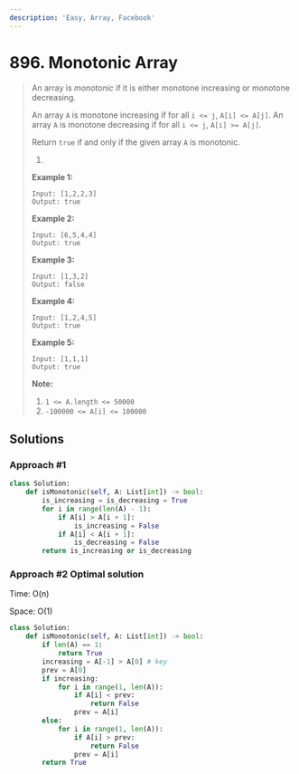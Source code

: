 ```yaml
---
description: 'Easy, Array, Facebook'
---
```


# 896. Monotonic Array

> An array is _monotonic_ if it is either monotone increasing or monotone decreasing.
>
> An array `A` is monotone increasing if for all `i <= j`, `A[i] <= A[j]`.  An array `A` is monotone decreasing if for all `i <= j`, `A[i] >= A[j]`.
>
> Return `true` if and only if the given array `A` is monotonic.
>
> 1. 
> **Example 1:**
>
> ```text
> Input: [1,2,2,3]
> Output: true
> ```
>
> **Example 2:**
>
> ```text
> Input: [6,5,4,4]
> Output: true
> ```
>
> **Example 3:**
>
> ```text
> Input: [1,3,2]
> Output: false
> ```
>
> **Example 4:**
>
> ```text
> Input: [1,2,4,5]
> Output: true
> ```
>
> **Example 5:**
>
> ```text
> Input: [1,1,1]
> Output: true
> ```
>
> **Note:**
>
> 1. `1 <= A.length <= 50000`
> 2. `-100000 <= A[i] <= 100000`

## Solutions

### Approach \#1

```python
class Solution:
    def isMonotonic(self, A: List[int]) -> bool:
        is_increasing = is_decreasing = True
        for i in range(len(A) - 1):
            if A[i] > A[i + 1]:
                is_increasing = False
            if A[i] < A[i + 1]:
                is_decreasing = False
        return is_increasing or is_decreasing
```

### Approach \#2 Optimal solution

Time: O\(n\)

Space: O\(1\)

```python
class Solution:
    def isMonotonic(self, A: List[int]) -> bool:
        if len(A) == 1:
            return True
        increasing = A[-1] > A[0] # key
        prev = A[0]
        if increasing:
            for i in range(1, len(A)):
                if A[i] < prev:
                    return False
                prev = A[i]
        else:
            for i in range(1, len(A)):
                if A[i] > prev:
                    return False
                prev = A[i]
        return True
```

